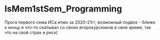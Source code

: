 # IsMem1stSem_Programming
Прога первого сема ИСа итмо за 2020-21гг, возможный подвох - ближе к концу я что-то скатывал со своих второкурсников в свое время, так что на свой страх и риск)
